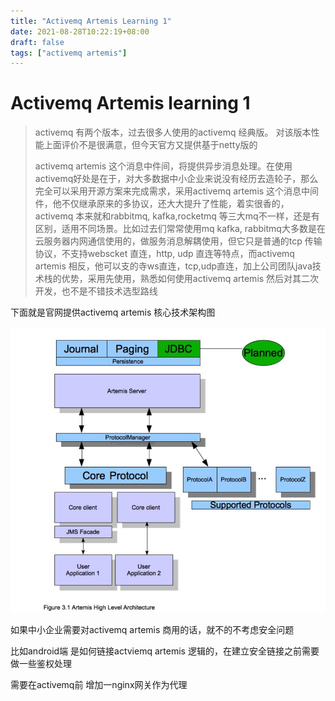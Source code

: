 ```yaml
---
title: "Activemq Artemis Learning 1"
date: 2021-08-28T10:22:19+08:00
draft: false
tags: ["activemq artemis"]
---
```


# Activemq Artemis learning 1

> activemq 有两个版本，过去很多人使用的activemq 经典版。 对该版本性能上面评价不是很满意，但今天官方又提供基于netty版的
>
> activemq artemis 这个消息中件间，将提供异步消息处理。在使用activemq好处是在于，对大多数据中小企业来说没有经历去造轮子，那么完全可以采用开源方案来完成需求，采用activemq artemis 这个消息中间件，他不仅继承原来的多协议，还大大提升了性能，着实很香的，activemq 本来就和rabbitmq, kafka,rocketmq 等三大mq不一样，还是有区别，适用不同场景。比如过去们常常使用mq kafka, rabbitmq大多数是在云服务器内网通信使用的，做服务消息解耦使用，但它只是普通的tcp 传输协议，不支持webscket 直连，http, udp 直连等特点，而activemq artemis 相反，他可以支的寺ws直连，tcp,udp直连，加上公司团队java技术栈的优势，采用先使用，熟悉如何使用activemq artemis 然后对其二次开发，也不是不错技术选型路线



下面就是官网提供activemq artemis 核心技术架构图

![image-20210828103628359](image-20210828103628359.png)





如果中小企业需要对activemq artemis 商用的话，就不的不考虑安全问题

比如android端 是如何链接actviemq artemis 逻辑的，在建立安全链接之前需要做一些鉴权处理

需要在activemq前 增加一nginx网关作为代理